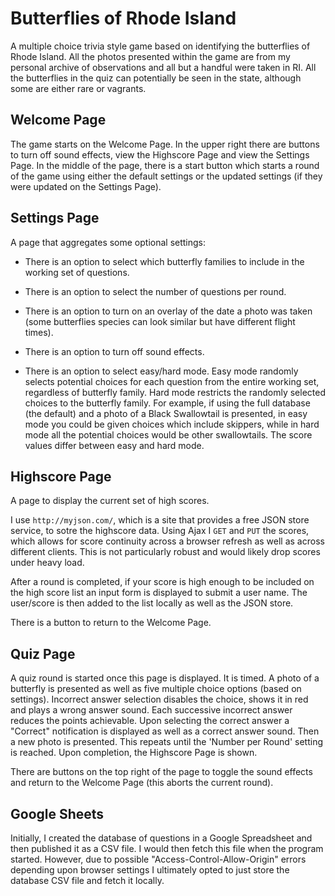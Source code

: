 # Butterflies of Rhode Island

A multiple choice trivia style game based on identifying the butterflies of Rhode Island. All the photos presented within the game are from my personal archive of observations and all but a handful were taken in RI. All the butterflies in the quiz can potentially be seen in the state, although some are either rare or vagrants.

## Welcome Page

The game starts on the Welcome Page. In the upper right there are buttons to turn off sound effects, view the Highscore Page and view the Settings Page. In the middle of the page, there is a start button which starts a round of the game using either the default settings or the updated settings (if they were updated on the Settings Page).

## Settings Page

A page that aggregates some optional settings:

- There is an option to select which butterfly families to include in the working set of questions.

- There is an option to select the number of questions per round.

- There is an option to turn on an overlay of the date a photo was taken (some butterflies species can look similar but have different flight times).

- There is an option to turn off sound effects.

- There is an option to select easy/hard mode. Easy mode randomly selects potential choices for each question from the entire working set, regardless of butterfly family. Hard mode restricts the randomly selected choices to the butterfly family. For example, if using the full database (the default) and a photo of a Black Swallowtail is presented, in easy mode you could be given choices which include skippers, while in hard mode all the potential choices would be other swallowtails. The score values differ between easy and hard mode.

## Highscore Page

A page to display the current set of high scores.

I use `http://myjson.com/`, which is a site that provides a free JSON store service, to sotre the highscore data.
Using Ajax I `GET` and `PUT` the scores, which allows for score continuity across a browser refresh as well as across different clients. This is not particularly robust and would likely drop scores under heavy load.

After a round is completed, if your score is high enough to be included on the high score list an input form is displayed to submit a user name. The user/score is then added to the list locally as well as the JSON store.

There is a button to return to the Welcome Page.

## Quiz Page

A quiz round is started once this page is displayed. It is timed. A photo of a butterfly is presented as well as five multiple choice options (based on settings). Incorrect answer selection disables the choice, shows it in red and plays a wrong answer sound. Each successive incorrect answer reduces the points achievable. Upon selecting the correct answer a "Correct" notification is displayed as well as a correct answer sound. Then a new photo is presented. This repeats until the 'Number per Round' setting is reached. Upon completion, the Highscore Page is shown.

There are buttons on the top right of the page to toggle the sound effects and return to the Welcome Page (this aborts the current round).


## Google Sheets

Initially, I created the database of questions in a Google Spreadsheet and then published it as a CSV file. I would then fetch this file when the program started. However, due to possible "Access-Control-Allow-Origin" errors depending upon browser settings I ultimately opted to just store the database CSV file and fetch it locally.
